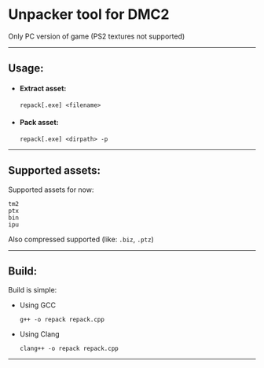 # Unpacker tool for DMC2

Only PC version of game (PS2 textures not supported)

- --
## Usage:
- #### Extract asset:
   ```shell
   repack[.exe] <filename>
   ```

- #### Pack asset:
    ```shell
    repack[.exe] <dirpath> -p
    ```

- --
## Supported assets:
Supported assets for now:

    tm2
    ptx
    bin
    ipu

Also compressed supported (like: `.biz`, `.ptz`)

- --
## Build:
Build is simple:
- Using GCC
    ```shell
    g++ -o repack repack.cpp
    ```
- Using Clang
    ```shell
    clang++ -o repack repack.cpp
    ```
- --

